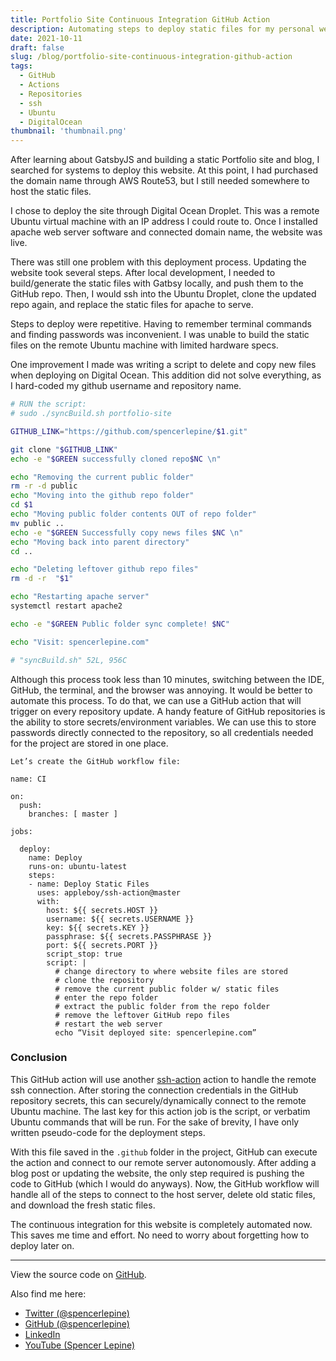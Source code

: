 ```yaml
---
title: Portfolio Site Continuous Integration GitHub Action
description: Automating steps to deploy static files for my personal website.
date: 2021-10-11
draft: false
slug: /blog/portfolio-site-continuous-integration-github-action
tags:
  - GitHub
  - Actions
  - Repositories
  - ssh
  - Ubuntu
  - DigitalOcean
thumbnail: 'thumbnail.png'
---
```


After learning about GatsbyJS and building a static Portfolio site and blog, I searched for systems to deploy this website. At this point, I had purchased the domain name through AWS Route53, but I still needed somewhere to host the static files.

I chose to deploy the site through Digital Ocean Droplet. This was a remote Ubuntu virtual machine with an IP address I could route to. Once I installed apache web server software and connected domain name, the website was live.

There was still one problem with this deployment process. Updating the website took several steps. After local development, I needed to build/generate the static files with Gatbsy locally, and push them to the GitHub repo. Then, I would ssh into the Ubuntu Droplet, clone the updated repo again, and replace the static files for apache to serve.

Steps to deploy were repetitive. Having to remember terminal commands and finding passwords was inconvenient. I was unable to build the static files on the remote Ubuntu machine with limited hardware specs.

One improvement I made was writing a script to delete and copy new files when deploying on Digital Ocean. This addition did not solve everything, as I hard-coded my github username and repository name.

```sh
# RUN the script:
# sudo ./syncBuild.sh portfolio-site

GITHUB_LINK="https://github.com/spencerlepine/$1.git"

git clone "$GITHUB_LINK"
echo -e "$GREEN successfully cloned repo$NC \n"

echo "Removing the current public folder"
rm -r -d public
echo "Moving into the github repo folder"
cd $1
echo "Moving public folder contents OUT of repo folder"
mv public ..
echo -e "$GREEN Successfully copy news files $NC \n"
echo "Moving back into parent directory"
cd ..

echo "Deleting leftover github repo files"
rm -d -r  "$1"

echo "Restarting apache server"
systemctl restart apache2

echo -e "$GREEN Public folder sync complete! $NC"

echo "Visit: spencerlepine.com"

# "syncBuild.sh" 52L, 956C
```
Although this process took less than 10 minutes, switching between the IDE, GitHub, the terminal, and the browser was annoying. It would be better to automate this process. To do that, we can use a GitHub action that will trigger on every repository update. A handy feature of GitHub repositories is the ability to store secrets/environment variables. We can use this to store passwords directly connected to the repository, so all credentials needed for the project are stored in one place.

	Let’s create the GitHub workflow file:
```
name: CI

on:
  push:
    branches: [ master ]

jobs:

  deploy:
    name: Deploy
    runs-on: ubuntu-latest
    steps:
    - name: Deploy Static Files
      uses: appleboy/ssh-action@master
      with:
        host: ${{ secrets.HOST }}
        username: ${{ secrets.USERNAME }}
        key: ${{ secrets.KEY }}
        passphrase: ${{ secrets.PASSPHRASE }}
        port: ${{ secrets.PORT }}
        script_stop: true
        script: |
          # change directory to where website files are stored
          # clone the repository
          # remove the current public folder w/ static files
          # enter the repo folder
          # extract the public folder from the repo folder
          # remove the leftover GitHub repo files
          # restart the web server
          echo “Visit deployed site: spencerlepine.com”
```

### Conclusion
This GitHub action will use another [ssh-action](https://github.com/appleboy/ssh-action) action to handle the remote ssh connection. After storing the connection credentials in the GitHub repository secrets, this can securely/dynamically connect to the remote Ubuntu machine. The last key for this action job is the script, or verbatim Ubuntu commands that will be run. For the sake of brevity, I have only written pseudo-code for the deployment steps.

With this file saved in the `.github` folder in the project,  GitHub can execute the action and connect to our remote server autonomously. After adding a blog post or updating the website, the only step required is pushing the code to GitHub (which I would do anyways). Now, the GitHub workflow will handle all of the steps to connect to the host server, delete old static files, and download the fresh static files.

The continuous integration for this website is completely automated now. This saves me time and effort. No need to worry about forgetting how to deploy later on.

---

View the source code on [GitHub](https://github.com/spencerlepine/spencerlepine.com).

Also find me here:
* [Twitter (@spencerlepine)](https://twitter.com/SpencerLepine)
* [GitHub (@spencerlepine)](https://github.com/spencerlepine)
* [LinkedIn](https://www.linkedin.com/in/spencer-lepine/)
* [YouTube (Spencer Lepine)](https://www.youtube.com/channel/UCBL6vAHJZqUlyJp-rcFU55Q)
